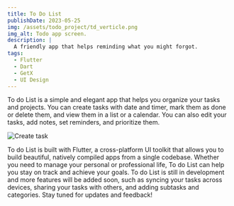 ```yaml
---
title: To Do List
publishDate: 2023-05-25
img: /assets/todo_project/td_verticle.png
img_alt: Todo app screen.
description: |
  A friendly app that helps reminding what you might forgot.
tags:
  - Flutter
  - Dart
  - GetX
  - UI Design
---
```


To do List is a simple and elegant app that helps you organize your tasks and projects. 
You can create tasks with date and timer, mark them as done or delete them, and view them in a list or a calendar.
You can also edit your tasks, add notes, set reminders, and prioritize them.
<div>
    <img src="/assets/todo_project/td_addtask.png" alt="Create task" />
    <p className="legend"></p>
  </div>
To do List is built with Flutter, a cross-platform UI toolkit that allows you to build beautiful, natively compiled apps from a single codebase. Whether you need to manage your personal or professional life, To do List can help you stay on track and achieve your goals. To do List is still in development and more features will be added soon, such as syncing your tasks across devices, sharing your tasks with others, and adding subtasks and categories. Stay tuned for updates and feedback!